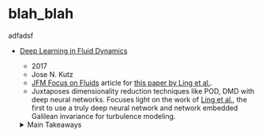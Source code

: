 # blah_blah
adfadsf


- [Deep Learning in Fluid Dynamics][DL_in_FD_kutz]
  - 2017
  - Jose N. Kutz
  - [JFM Focus on Fluids][JFM_focus_on_fluids] article for
      [this paper by Ling et al.][Ling_et_al_JFM].
  - Juxtaposes dimensionality reduction techniques like POD, DMD with deep neural networks.
    Focuses light on the work of [Ling et al.][Ling_et_al_JFM], the first to use a truly deep neural
    network and network embedded Galilean invariance for turbulence modeling.
  <details>
  <summary>Main Takeaways</summary>

  - Data methods for fluids have mainly focussed on dimensionality reduction with methods like
    POD, DMD etc.  
    Pros:
    - Dimensionality reduction providing gains in compute and memory.
    - Physically interpretable features.  
    Cons:
    - Cannot capture transient and multi-scale phenomenon.
    - Cannot capture invariances like translation, rotation, scaling.
    
  - Deep neural networks are almost opposite.

    Pros:
    - Can capture multi-scale phenomenon.
    - Can capture invariances.
    
    Cons:
    - High compute demands for training.
    - Not physically interpretable.
    
  - [Ling et al.][Ling_et_al_JFM] use deep neural networks for improved representation of
    Reynolds stress anisotropy tensor. Their approach is novel for:
    - First truly deep neural network (8-10 layers).
    - Embedded Galilean invariance into the network predictions.
    
  </details>

  [DL_in_FD_kutz]: https://www.cambridge.org/core/journals/journal-of-fluid-mechanics/article/deep-learning-in-fluid-dynamics/F2EDDAB89563DE5157FC4B8342AD9C70
  [JFM_focus_on_fluids]: https://www.cambridge.org/core/journals/journal-of-fluid-mechanics/focus-on-fluids
  [Ling_et_al_JFM]: https://www.cambridge.org/core/journals/journal-of-fluid-mechanics/article/reynolds-averaged-turbulence-modelling-using-deep-neural-networks-with-embedded-invariance/0B280EEE89C74A7BF651C422F8FBD1EB
